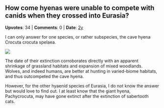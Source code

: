 ## How come hyenas were unable to compete with canids when they crossed into Eurasia?
    
**Upvotes**: 34 | **Comments**: 0 | **Date**: [2y](https://www.quora.com/How-come-hyenas-were-unable-to-compete-with-canids-when-they-crossed-into-Eurasia/answer/Gary-Meaney)

I can only answer for one species, or rather subspecies, the cave hyena Crocuta crocuta spelaea.

![](https://qph.fs.quoracdn.net/main-qimg-2bc9caa8a78028fac56aaa3ed20fa348-lq)

The date of their extinction corroborates directly with an apparent shrinkage of grassland habitats and expansion of mixed woodlands. Wolves, and indeed humans, are better at hunting in varied-biome habitats, and thus outcompeted the cave hyena.

However, for the other hyaenid species of Eurasia, I do not know the answer but would love to find out. I at least know that the giant hyena, Pachycrocuta, may have gone extinct after the extinction of sabertooth cats.

